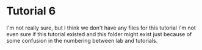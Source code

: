 # Tutorial 6

I'm not really sure, but I think we don't have any files for this tutorial
I'm not even sure if this tutorial existed and this folder might exist
just because of some confusion in the numbering between lab and tutorials.
